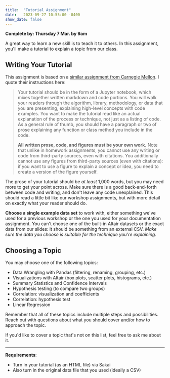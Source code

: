 ```yaml
---
title:  "Tutorial Assignment"
date:   2023-09-27 10:55:00 -0400
show_date: false
---
```

**Complete by: Thursday 7 Mar. by 9am**

A great way to learn a new skill is to teach it to others. In this assignment, you'll make a tutorial to explain a topic from our class.

## Writing Your Tutorial

This assignment is based on a [similar assignment from Carnegie Mellon](https://www.datasciencecourse.org/assignments/tutorial/). I quote their instructions here:

>Your tutorial should be in the form of a Jupyter notebook, which mixes together written markdown and code portions. You will walk your readers through the algorithm, library, methodology, or data that you are presenting, explaining high-level concepts with code examples. You want to make the tutorial read like an actual explanation of the process or technique, not just as a listing of code. As a general rule of thumb, you should have a paragraph or two of prose explaining any function or class method you include in the code.
>
>**All written prose, code, and figures must be your own work.** Note that unlike in homework assignments, you cannot use any writing or code from third-party sources, even with citations. You additionally cannot use any figures from third-party sources (even with citations): if you want to use a figure to explain a concept or idea, you need to create a version of the figure yourself.

The prose of your tutorial should be *at least* 1,000 words, but you may need more to get your point across. Make sure there is a good back-and-forth between code and writing, and don't leave any code unexplained. This should read a little bit like our workshop assignments, but with more detail on exactly what your reader should do.

**Choose a single example data set** to work with, either something we've used for a previous workshop or the one you used for your documentation assignment. You can't choose one of the built-in Altair datasets or the exact data from our slides: it should be something from an external CSV. *Make sure the data you choose is suitable for the technique you're explaining.*

## Choosing a Topic

You may choose one of the following topics:

- Data Wrangling with Pandas (filtering, renaming, grouping, etc.)
- Visualizations with Altair (box plots, scatter plots, histograms, etc.)
- Summary Statistics and Confidence Intervals
- Hypothesis testing (to compare two groups)
- Correlation: visualization and coefficients
- Correlation: hypothesis test
- Linear Regression

Remember that all of these topics include multiple steps and possibilities. Reach out with questions about what you should cover and/or how to approach the topic.

If you'd like to cover a topic that's not on this list, feel free to ask me about it.

---

**Requirements**:

- Turn in your tutorial (as an HTML file) via Sakai
- Also turn in the original data file that you used (ideally a CSV)
